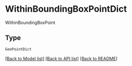 # WithinBoundingBoxPointDict

WithinBoundingBoxPoint

## Type
```python
GeoPointDict
```


[[Back to Model list]](../../README.md#documentation-for-models) [[Back to API list]](../../README.md#documentation-for-api-endpoints) [[Back to README]](../../README.md)
